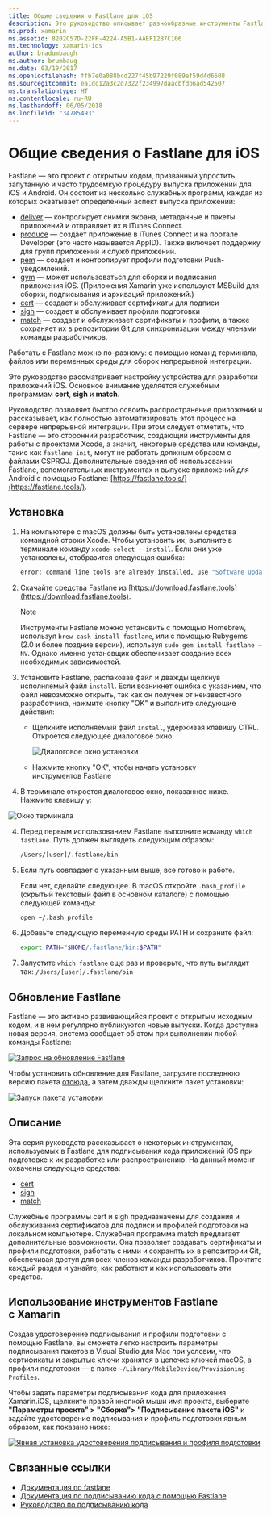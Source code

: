 ```yaml
---
title: Общие сведения о Fastlane для iOS
description: Это руководство описывает разнообразные инструменты Fastlane, которые можно использовать для подписывания кода приложений iOS. Оно показывает, как обновить, установить и использовать средства fastlane.
ms.prod: xamarin
ms.assetid: 8202C57D-22FF-4224-A5B1-AAEF12B7C106
ms.technology: xamarin-ios
author: bradumbaugh
ms.author: brumbaug
ms.date: 03/19/2017
ms.openlocfilehash: ffb7e0a088bcd227f45b97229f089ef59d4d6608
ms.sourcegitcommit: ea1dc12a3c2d7322f234997daacbfdb6ad542507
ms.translationtype: HT
ms.contentlocale: ru-RU
ms.lasthandoff: 06/05/2018
ms.locfileid: "34785493"
---
```

# <a name="introduction-to-fastlane-for-ios"></a>Общие сведения о Fastlane для iOS

Fastlane — это проект с открытым кодом, призванный упростить запутанную и часто трудоемкую процедуру выпуска приложений для iOS и Android. Он состоит из несколько служебных программ, каждая из которых охватывает определенный аспект выпуска приложений:

- [deliver](https://github.com/fastlane/fastlane/tree/master/deliver#readme) — контролирует снимки экрана, метаданные и пакеты приложений и отправляет их в iTunes Connect.
- [produce](https://github.com/fastlane/fastlane/tree/master/produce#readme) — создает приложение в iTunes Connect и на портале Developer (это часто называется AppID). Также включает поддержку для групп приложений и служб приложений.
- [pem](https://github.com/fastlane/fastlane/tree/master/pem#readme) — создает и контролирует профили подготовки Push-уведомлений.
- [gym](https://github.com/fastlane/fastlane/tree/master/gym#readme) — может использоваться для сборки и подписания приложения iOS. (Приложения Xamarin уже используют MSBuild для сборки, подписывания и архиваций приложений.)
- [cert](https://github.com/fastlane/fastlane/tree/master/cert#readme) — создает и обслуживает сертификаты для подписи 
- [sigh](https://github.com/fastlane/fastlane/tree/master/sigh#readme) — создает и обслуживает профили подготовки
- [match](https://github.com/fastlane/fastlane/tree/master/match#readme) — создает и обслуживает сертификаты и профили, а также сохраняет их в репозитории Git для синхронизации между членами команды разработчиков.

Работать с Fastlane можно по-разному: с помощью команд терминала, файлов или переменных среды для сборок непрерывной интеграции. 

Это руководство рассматривает настройку устройства для разработки приложений iOS. Основное внимание уделяется служебным программам **cert**, **sigh** и **match**. 

Руководство позволяет быстро освоить распространение приложений и рассказывает, как полностью автоматизировать этот процесс на сервере непрерывной интеграции. При этом следует отметить, что Fastlane — это сторонний разработчик, создающий инструменты для работы с проектами Xcode, а значит, некоторые средства или команды, такие как `fastlane init`, могут не работать должным образом с файлами CSPROJ. Дополнительные сведения об использовании Fastlane, вспомогательных инструментах и выпуске приложений для Android с помощью Fastlane: [https://fastlane.tools/](https://fastlane.tools/).

<a name="Installation" />

## <a name="installation"></a>Установка

1. На компьютере с macOS должны быть установлены средства командной строки Xcode. Чтобы установить их, выполните в терминале команду `xcode-select --install`. Если они уже установлены, отобразится следующая ошибка:

    ```bash
    error: command line tools are already installed, use "Software Update" to install updates
    ```

2. Скачайте средства Fastlane из [https://download.fastlane.tools](https://download.fastlane.tools). 

    > [!NOTE]
    > Инструменты Fastlane можно установить с помощью Homebrew, используя `brew cask install fastlane`, или с помощью Rubygems (2.0 и более поздние версии), используя `sudo gem install fastlane –NV`. Однако именно установщик обеспечивает создание всех необходимых зависимостей. 

3. Установите Fastlane, распаковав файл и дважды щелкнув исполняемый файл `install`. Если возникнет ошибка с указанием, что файл невозможно открыть, так как он получен от неизвестного разработчика, нажмите кнопку "OK" и выполните следующие действия:
    - Щелкните исполняемый файл `install`, удерживая клавишу CTRL. Откроется следующее диалоговое окно:

      ![](images/fastlane-image12.png "Диалоговое окно установки")
    
    - Нажмите кнопку "OK", чтобы начать установку инструментов Fastlane

4. В терминале откроется диалоговое окно, показанное ниже. Нажмите клавишу `y`:

  ![](images/fastlane-image13.png "Окно терминала")
 
4. Перед первым использованием Fastlane выполните команду `which fastlane`. Путь должен выглядеть следующим образом: 

    ```bash
    /Users/[user]/.fastlane/bin
    ```

5. Если путь совпадает с указанным выше, все готово к работе.

     Если нет, сделайте следующее. В macOS откройте `.bash_profile` (скрытый текстовый файл в основном каталоге) с помощью следующей команды:

    ```bash
    open ~/.bash_profile
    ```

6. Добавьте следующую переменную среды PATH и сохраните файл: 

    ```bash
    export PATH="$HOME/.fastlane/bin:$PATH"
    ```

7.  Запустите `which fastlane` еще раз и проверьте, что путь выглядит так: `/Users/[user]/.fastlane/bin`


## <a name="updating-fastlane"></a>Обновление Fastlane

Fastlane — это активно развивающийся проект с открытым исходным кодом, и в нем регулярно публикуются новые выпуски. Когда доступна новая версия, система сообщает об этом при выполнении любой команды Fastlane:

[![](images/fastlane-image0.png "Запрос на обновление Fastlane")](images/fastlane-image0.png#lightbox)


Чтобы установить обновление для Fastlane, загрузите последнюю версию пакета [отсюда](https://download.fastlane.tools), а затем дважды щелкните пакет установки:

[![](images/fastlane-image0a.png "Запуск пакета установки")](images/fastlane-image0a.png#lightbox)


## <a name="contents"></a>Описание

Эта серия руководств рассказывает о некоторых инструментах, используемых в Fastlane для подписывания кода приложений iOS при подготовке к их разработке или распространению. На данный момент охвачены следующие средства:

- [cert](~/ios/deploy-test/provisioning/fastlane/cert.md)
- [sigh](~/ios/deploy-test/provisioning/fastlane/sigh.md)
- [match](~/ios/deploy-test/provisioning/fastlane/match.md)

Служебные программы cert и sigh предназначены для создания и обслуживания сертификатов для подписи и профилей подготовки на локальном компьютере. Служебная программа match предлагает дополнительные возможности. Она позволяет создавать сертификаты и профили подготовки, работать с ними и сохранять их в репозитории Git, обеспечивая доступ для всех членов команды разработчиков. Прочтите каждый раздел и узнайте, как работают и как использовать эти средства.

## <a name="using-fastlane-tools-with-xamarin"></a>Использование инструментов Fastlane с Xamarin

Создав удостоверение подписывания и профили подготовки с помощью Fastlane, вы сможете легко настроить параметры подписывания пакетов в Visual Studio для Mac при условии, что сертификаты и закрытые ключи хранятся в цепочке ключей macOS, а профили подготовки — в папке `~/Library/MobileDevice/Provisioning Profiles`.

Чтобы задать параметры подписывания кода для приложения Xamarin.iOS, щелкните правой кнопкой мыши имя проекта, выберите **"Параметры проекта" > "Сборка"> "Подписывание пакета iOS"** и задайте удостоверение подписывания и профиль подготовки явным образом, как показано ниже:

[![](images/fastlane-image11.png "Явная установка удостоверения подписывания и профиля подготовки")](images/fastlane-image11.png#lightbox)

## <a name="related-links"></a>Связанные ссылки

- [Документация по fastlane](https://fastlane.tools/)
- [Документация по подписыванию кода с помощью Fastlane](https://docs.fastlane.tools/codesigning/getting-started/)
- [Руководство по подписыванию кода](https://codesigning.guide/)
